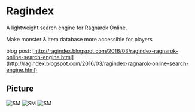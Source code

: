 # Ragindex
A lightweight search engine for Ragnarok Online.

Make monster & item database more accessible for players

blog post: [http://ragindex.blogspot.com/2016/03/ragindex-ragnarok-online-search-engine.html](http://ragindex.blogspot.com/2016/03/ragindex-ragnarok-online-search-engine.html)

## Picture

![SM](https://github.com/thanhn062/Autohotkey/blob/master/Ragnarok%20Online/Ragindex/Ragindex_1.png?raw=true "Ragindex")
![SM](https://github.com/thanhn062/Autohotkey/blob/master/Ragnarok%20Online/Ragindex/Ragindex_2.png?raw=true "Ragindex")
![SM](https://github.com/thanhn062/Autohotkey/blob/master/Ragnarok%20Online/Ragindex/Ragindex_3.png?raw=true "Ragindex")
